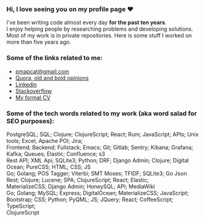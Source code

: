 ### Hi, I love seeing you on my profile page ❤

I've been writing code almost every day **for the past ten years**. <br />
I enjoy helping people by researching problems and developing solutions. <br />
Most of my work is in private repositories. Here is some stuff I worked on more than five years ago. <br />

### Some of the links related to me: 
* [pmapcat@gmail.com](mailto:pmapcat@gmail.com)
* [Quora, old and bold opinions](https://www.quora.com/profile/May-3330)
* [Linkedin](https://www.linkedin.com/in/pmapcat/)
* [Stackoverflow](https://stackoverflow.com/users/3362518/pmapcat)
* [My formal CV](https://github.com/pmapcat/cv/blob/master/orlovm.pdf)

### Some of the tech words related to my work (aka word salad for SEO purposes): 

PostgreSQL; SQL;  Clojure; ClojureScript; React; Rum; JavaScript; APIs; Unix tools; Excel; Apache POI; Jira; <br />
Frontend; Backend; Fullstack; Emacs; Git; Gitlab; Sentry; Kibana; Grafana; Kafka; Queues; Elastic; Confluence; s3 <br />
Rest API; XML Api; SQLite3; Python; DRF; Django Admin; Clojure; Digital Ocean; PureCSS; HTML; CSS; JS <br />
Go; Golang; POS Tagger; Viterbi; SMT Moses; TFIDF; SQLite3; Go Json Rest; Clojure; Lucene; SPA; ClojureScript; React; Elastic; <br />
MaterializeCSS; Django Admin; HoneySQL; API; MediaWiki <br />
Go; Golang; MySQL; Express; DigitalOcean; MaterializeCSS; JavaScript; Bootstrap; CSS; Python; PyQML; JS; JQuery; React; CoffeeScript; TypeScript; <br /> ClojureScript <br />
